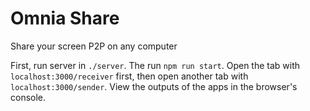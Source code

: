 # Omnia Share
Share your screen P2P on any computer

First, run server in `./server`. The run `npm run start`.
Open the tab with `localhost:3000/receiver` first, then open another tab with `localhost:3000/sender`.
View the outputs of the apps in the browser's console. 
